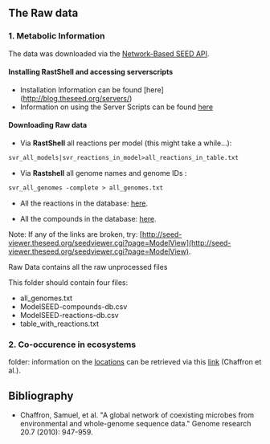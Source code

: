## The Raw data

### 1. Metabolic Information

The data was downloaded via the [Network-Based SEED API](http://blog.theseed.org/servers/). 

#### Installing RastShell and accessing serverscripts
* Installation Information can be found [here] (http://blog.theseed.org/servers/)
* Information on using the Server Scripts can be found [here](http://pubseed.theseed.org/sapling/server.cgi?pod=ServerScripts) 

#### Downloading Raw data

* Via **RastShell** all reactions per model (this might take a while...): 
```perl
svr_all_models|svr_reactions_in_model>all_reactions_in_table.txt
```  
* Via **Rastshell** all genome names and genome IDs : 
```perl
svr_all_genomes -complete > all_genomes.txt
```  
* All the reactions in the database: [here](seed-viewer.theseed.org/ModelSEEDdownload.cgi?biochemistry=1).

* All the compounds in the database: [here](seed-viewer.theseed.org/ModelSEEDdownload.cgi?biochemCompounds=1).

Note: If any of the links are broken, try: [http://seed-viewer.theseed.org/seedviewer.cgi?page=ModelView](http://seed-viewer.theseed.org/seedviewer.cgi?page=ModelView).

Raw Data contains all the raw unprocessed files

This folder should contain four files:

* all_genomes.txt
* ModelSEED-compounds-db.csv
* ModelSEED-reactions-db.csv
* table_with_reactions.txt

### 2. Co-occurence in ecosystems 

folder: information on the [locations](./locations) 
can be retrieved via this [link](http://mblnx-kallisto.uzh.ch:8888/microbial_coexistence/) (Chaffron et al.). 

## Bibliography

* Chaffron, Samuel, et al. "A global network of coexisting microbes from environmental and whole-genome sequence data." Genome research 20.7 (2010): 947-959.

